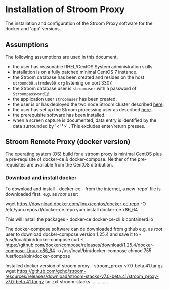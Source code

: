 # Installation of Stroom Proxy
The installation and configuration of the Stroom Proxy software for the docker and 'app' versions.

## Assumptions
The following assumptions are used in this document.
- the user has reasonable RHEL/CentOS System administration skills.
- installation is on a fully patched minimal CentOS 7 instance.
- the Stroom database has been created and resides on the host `stroomdb0.strmdev00.org` listening on port 3307.
- the Stroom database user is `stroomuser` with a password of `Stroompassword1@`.
- the application user `stroomuser` has been created.
- the user is or has deployed the two node Stroom cluster described [here](InstallHowTo.md#storage-scenario "HOWTO Storage Scenario").
- the user has set up the Stroom processing user as described [here](InstallProcessingUserSetupHowTo.md "Processing User Setup").
- the prerequisite software has been installed.
- when a screen capture is documented, data entry is identified by the data surrounded by '<__' '__>' . This excludes enter/return presses.


## Stroom Remote Proxy (docker version)

The operating system (OS) build for a stroom proxy is minimal CentOS plus a pre-requisite of docker-ce & docker-compose.
Neither of the pre-requisites are available from the CentOS ditribution.


### Download and install docker
To download and install - docker-ce - from the internet, a new 'repo' file is downloaded first. 
e.g. as *root* user:

wget https://download.docker.com/linux/centos/docker-ce.repo -O /etc/yum.repos.d/docker-ce.repo
yum install docker-ce.x86_64

This will install the packages - docker-ce docker-ce-cli & containerd.io

 
The docker-compose software can de downloaded from github 
e.g. as *root* user to download docker-compose version 1.25.4 and save it to - /usr/local/bin/docker-compose 
curl -L https://github.com/docker/compose/releases/download/1.25.4/docker-compose-Linux-x86_64 -o /usr/local/bin/docker-compose
chmod 755 /usr/local/bin/docker-compose



Installed docker version of stroom proxy - stroom_proxy-v7.0-beta.41.tar.gz
wget https://github.com/gchq/stroom-resources/releases/download/stroom-stacks-v7.0-beta.41/stroom_proxy-v7.0-beta.41.tar.gz
tar zxf stroom-stacks…………..

